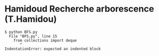 # Hamidoud Recherche arborescence (T.Hamidou)


```
$ python BFS.py 
  File "BFS.py", line 15
    from collections import deque
       ^
IndentationError: expected an indented block
```
